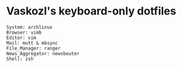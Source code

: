 Vaskozl's keyboard-only dotfiles
========
```
System: archlinux
Browser: vimb
Editor: vim
Mail: mutt & mbsync
File_Manager: ranger 
News_Aggregator: newsbeuter
Shell: zsh
```
